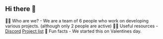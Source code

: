 ## Hi there 👋

🙋‍♀️ Who are we? - We are a team of 6 people who work on developing various projects. (although only 2 people are active)
👩‍💻 Useful resources - [Discord](https://discord.gg/pxE5ZRzcry) [Project list](quantumstudios.pages.dev/#projects)
🍿 Fun facts - We started this on Valentines day.
